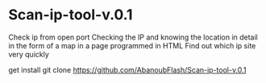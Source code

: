 # Scan-ip-tool-v.0.1
Check ip from open port Checking the IP and knowing the location in detail in the form of a map in a page programmed in HTML
Find out which ip site very quickly 
 
 
get install 
git clone https://github.com/AbanoubFlash/Scan-ip-tool-v.0.1 
